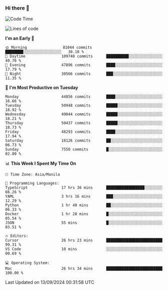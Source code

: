 ### Hi there 👋

<!--START_SECTION:waka-->
![Code Time](http://img.shields.io/badge/Code%20Time-5%2C542%20hrs%2018%20mins-blue)

![Lines of code](https://img.shields.io/badge/From%20Hello%20World%20I%27ve%20Written-119.0%20million%20lines%20of%20code-blue)

**I'm an Early 🐤** 

```text
🌞 Morning                81044 commits       ████████░░░░░░░░░░░░░░░░░   30.10 % 
🌆 Daytime                109748 commits      ██████████░░░░░░░░░░░░░░░   40.76 % 
🌃 Evening                47896 commits       ████░░░░░░░░░░░░░░░░░░░░░   17.79 % 
🌙 Night                  30566 commits       ███░░░░░░░░░░░░░░░░░░░░░░   11.35 % 
```
📅 **I'm Most Productive on Tuesday** 

```text
Monday                   44856 commits       ████░░░░░░░░░░░░░░░░░░░░░   16.66 % 
Tuesday                  50948 commits       █████░░░░░░░░░░░░░░░░░░░░   18.92 % 
Wednesday                49044 commits       █████░░░░░░░░░░░░░░░░░░░░   18.21 % 
Thursday                 50437 commits       █████░░░░░░░░░░░░░░░░░░░░   18.73 % 
Friday                   48293 commits       ████░░░░░░░░░░░░░░░░░░░░░   17.94 % 
Saturday                 18126 commits       ██░░░░░░░░░░░░░░░░░░░░░░░   06.73 % 
Sunday                   7550 commits        █░░░░░░░░░░░░░░░░░░░░░░░░   02.80 % 
```


📊 **This Week I Spent My Time On** 

```text
🕑︎ Time Zone: Asia/Manila

💬 Programming Languages: 
TypeScript               17 hrs 36 mins      █████████████████░░░░░░░░   66.26 % 
YAML                     3 hrs 16 mins       ███░░░░░░░░░░░░░░░░░░░░░░   12.29 % 
Python                   1 hr 40 mins        ██░░░░░░░░░░░░░░░░░░░░░░░   06.33 % 
Docker                   1 hr 28 mins        █░░░░░░░░░░░░░░░░░░░░░░░░   05.54 % 
JSON                     55 mins             █░░░░░░░░░░░░░░░░░░░░░░░░   03.51 % 

🔥 Editors: 
Cursor                   26 hrs 23 mins      █████████████████████████   99.31 % 
VS Code                  10 mins             ░░░░░░░░░░░░░░░░░░░░░░░░░   00.69 % 

💻 Operating System: 
Mac                      26 hrs 34 mins      █████████████████████████   100.00 % 
```


 Last Updated on 13/09/2024 00:31:58 UTC
<!--END_SECTION:waka-->


<!--
**rad182/rad182** is a ✨ _special_ ✨ repository because its `README.md` (this file) appears on your GitHub profile.

Here are some ideas to get you started:

- 🔭 I’m currently working on ...
- 🌱 I’m currently learning ...
- 👯 I’m looking to collaborate on ...
- 🤔 I’m looking for help with ...
- 💬 Ask me about ...
- 📫 How to reach me: ...
- 😄 Pronouns: ...
- ⚡ Fun fact: ...
-->

